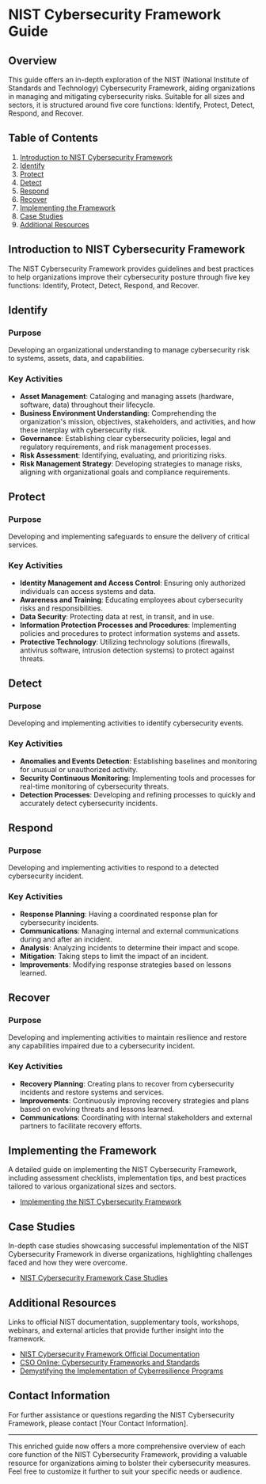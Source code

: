 # NIST Cybersecurity Framework Guide

## Overview

This guide offers an in-depth exploration of the NIST (National Institute of Standards and Technology) Cybersecurity Framework, aiding organizations in managing and mitigating cybersecurity risks. Suitable for all sizes and sectors, it is structured around five core functions: Identify, Protect, Detect, Respond, and Recover.

## Table of Contents

1. [Introduction to NIST Cybersecurity Framework](#introduction-to-nist-cybersecurity-framework)
2. [Identify](#identify)
3. [Protect](#protect)
4. [Detect](#detect)
5. [Respond](#respond)
6. [Recover](#recover)
7. [Implementing the Framework](#implementing-the-framework)
8. [Case Studies](#case-studies)
9. [Additional Resources](#additional-resources)

## Introduction to NIST Cybersecurity Framework

The NIST Cybersecurity Framework provides guidelines and best practices to help organizations improve their cybersecurity posture through five key functions: Identify, Protect, Detect, Respond, and Recover.

## Identify

### Purpose
Developing an organizational understanding to manage cybersecurity risk to systems, assets, data, and capabilities.

### Key Activities
- **Asset Management**: Cataloging and managing assets (hardware, software, data) throughout their lifecycle.
- **Business Environment Understanding**: Comprehending the organization's mission, objectives, stakeholders, and activities, and how these interplay with cybersecurity risk.
- **Governance**: Establishing clear cybersecurity policies, legal and regulatory requirements, and risk management processes.
- **Risk Assessment**: Identifying, evaluating, and prioritizing risks.
- **Risk Management Strategy**: Developing strategies to manage risks, aligning with organizational goals and compliance requirements.

## Protect

### Purpose
Developing and implementing safeguards to ensure the delivery of critical services.

### Key Activities
- **Identity Management and Access Control**: Ensuring only authorized individuals can access systems and data.
- **Awareness and Training**: Educating employees about cybersecurity risks and responsibilities.
- **Data Security**: Protecting data at rest, in transit, and in use.
- **Information Protection Processes and Procedures**: Implementing policies and procedures to protect information systems and assets.
- **Protective Technology**: Utilizing technology solutions (firewalls, antivirus software, intrusion detection systems) to protect against threats.

## Detect

### Purpose
Developing and implementing activities to identify cybersecurity events.

### Key Activities
- **Anomalies and Events Detection**: Establishing baselines and monitoring for unusual or unauthorized activity.
- **Security Continuous Monitoring**: Implementing tools and processes for real-time monitoring of cybersecurity threats.
- **Detection Processes**: Developing and refining processes to quickly and accurately detect cybersecurity incidents.

## Respond

### Purpose
Developing and implementing activities to respond to a detected cybersecurity incident.

### Key Activities
- **Response Planning**: Having a coordinated response plan for cybersecurity incidents.
- **Communications**: Managing internal and external communications during and after an incident.
- **Analysis**: Analyzing incidents to determine their impact and scope.
- **Mitigation**: Taking steps to limit the impact of an incident.
- **Improvements**: Modifying response strategies based on lessons learned.

## Recover

### Purpose
Developing and implementing activities to maintain resilience and restore any capabilities impaired due to a cybersecurity incident.

### Key Activities
- **Recovery Planning**: Creating plans to recover from cybersecurity incidents and restore systems and services.
- **Improvements**: Continuously improving recovery strategies and plans based on evolving threats and lessons learned.
- **Communications**: Coordinating with internal stakeholders and external partners to facilitate recovery efforts.

## Implementing the Framework

A detailed guide on implementing the NIST Cybersecurity Framework, including assessment checklists, implementation tips, and best practices tailored to various organizational sizes and sectors.

- [Implementing the NIST Cybersecurity Framework](https://www.nist.gov/cyberframework/framework)

## Case Studies

In-depth case studies showcasing successful implementation of the NIST Cybersecurity Framework in diverse organizations, highlighting challenges faced and how they were overcome.

- [NIST Cybersecurity Framework Case Studies](https://www.nist.gov/search?s=case+studies)

## Additional Resources

Links to official NIST documentation, supplementary tools, workshops, webinars, and external articles that provide further insight into the framework.

- [NIST Cybersecurity Framework Official Documentation](https://www.nist.gov/cyberframework/framework)
- [CSO Online: Cybersecurity Frameworks and Standards](https://www.csoonline.com/article/3400381/the-top-6-governance-risk-and-compliance-grc-frameworks.html)
- [Demystifying the Implementation of Cyberresilience Programs](https://www.isaca.org/resources/isaca-journal/issues/2021/volume-3/demystifying-the-implementation-of-cyberresilience-programs)

## Contact Information

For further assistance or questions regarding the NIST Cybersecurity Framework, please contact [Your Contact Information].

---

This enriched guide now offers a more comprehensive overview of each core function of the NIST Cybersecurity Framework, providing a valuable resource for organizations aiming to bolster their cybersecurity measures. Feel free to customize it further to suit your specific needs or audience.

